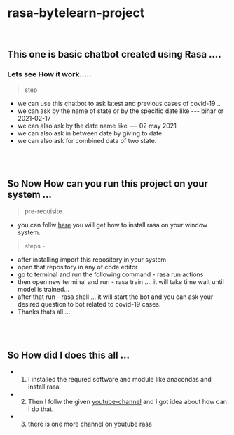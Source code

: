 # rasa-bytelearn-project
</br>

## This one is basic chatbot created using Rasa ....
### Lets see How it work.....
> step
  - we can use this chatbot to ask latest and previous cases of covid-19 ..
  -  we can ask by the name of state or by the specific date like --- bihar or 2021-02-17
  - we can also ask by the date name like --- 02 may 2021
  - we can also ask in between date by giving to date.
  - we can also ask for combined data of two state.

</br>
</br>

## So Now How can you run this project on your system ...
> pre-requisite
  - you can follw [here][link] you will get how to install rasa on your window system.
> steps - 
  - after installing import this repository in your system 
  - open that repository in any of code editor
  - go to terminal and run the following command  - rasa run actions
  - then open new terminal and run - rasa train .... it will take time wait until model is trained...
  - after that run - rasa shell ... it will start the bot and you can ask your desired question to bot related to covid-19 cases.
  - Thanks thats all.....
  
  
  
</br>
</br>

## So How did I does this all ...
 - 1. I installed the requred software and module like anacondas and install rasa.
 - 2. Then I follw the given [youtube-channel][link] and I got idea about how can I do that.
 - 3. there is one more channel on youtube [rasa][link1]
  
  
[link]: https://www.youtube.com/watch?v=qmMaGicSFCU
[link1]: https://www.youtube.com/c/RasaHQ/featured
